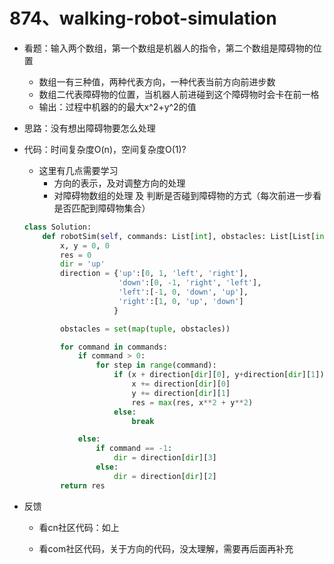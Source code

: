 # 874、walking-robot-simulation

- 看题：输入两个数组，第一个数组是机器人的指令，第二个数组是障碍物的位置

  - 数组一有三种值，两种代表方向，一种代表当前方向前进步数
  - 数组二代表障碍物的位置，当机器人前进碰到这个障碍物时会卡在前一格
  - 输出：过程中机器的的最大x^2+y^2的值

- 思路：没有想出障碍物要怎么处理

- 代码：时间复杂度O(n)，空间复杂度O(1)?

  - 这里有几点需要学习
    - 方向的表示，及对调整方向的处理
    - 对障碍物数组的处理 及 判断是否碰到障碍物的方式（每次前进一步看是否匹配到障碍物集合）

  ```python
  class Solution:
      def robotSim(self, commands: List[int], obstacles: List[List[int]]) -> int:
          x, y = 0, 0
          res = 0
          dir = 'up'
          direction = {'up':[0, 1, 'left', 'right'],
                       'down':[0, -1, 'right', 'left'],
                       'left':[-1, 0, 'down', 'up'],
                       'right':[1, 0, 'up', 'down']
                      }
  
          obstacles = set(map(tuple, obstacles))
  
          for command in commands:
              if command > 0:
                  for step in range(command):
                      if (x + direction[dir][0], y+direction[dir][1]) not in obstacles:
                          x += direction[dir][0]
                          y += direction[dir][1]
                          res = max(res, x**2 + y**2)
                      else:
                          break
  
              else:
                  if command == -1:
                      dir = direction[dir][3]
                  else:
                      dir = direction[dir][2]
          return res
  
  ```

  

- 反馈

  - 看cn社区代码：如上

  - 看com社区代码，关于方向的代码，没太理解，需要再后面再补充
  